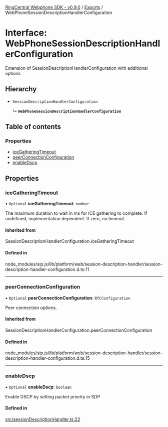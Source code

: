[RingCentral Webphone SDK - v0.9.0](../README.md) / [Exports](../modules.md) / WebPhoneSessionDescriptionHandlerConfiguration

# Interface: WebPhoneSessionDescriptionHandlerConfiguration

Extension of SessionDescriptionHandlerConfiguration with additional options

## Hierarchy

- `SessionDescriptionHandlerConfiguration`

  ↳ **`WebPhoneSessionDescriptionHandlerConfiguration`**

## Table of contents

### Properties

- [iceGatheringTimeout](WebPhoneSessionDescriptionHandlerConfiguration.md#icegatheringtimeout)
- [peerConnectionConfiguration](WebPhoneSessionDescriptionHandlerConfiguration.md#peerconnectionconfiguration)
- [enableDscp](WebPhoneSessionDescriptionHandlerConfiguration.md#enabledscp)

## Properties

### iceGatheringTimeout

• `Optional` **iceGatheringTimeout**: `number`

The maximum duration to wait in ms for ICE gathering to complete.
If undefined, implementation dependent.
If zero, no timeout.

#### Inherited from

SessionDescriptionHandlerConfiguration.iceGatheringTimeout

#### Defined in

node_modules/sip.js/lib/platform/web/session-description-handler/session-description-handler-configuration.d.ts:11

___

### peerConnectionConfiguration

• `Optional` **peerConnectionConfiguration**: `RTCConfiguration`

Peer connection options.

#### Inherited from

SessionDescriptionHandlerConfiguration.peerConnectionConfiguration

#### Defined in

node_modules/sip.js/lib/platform/web/session-description-handler/session-description-handler-configuration.d.ts:15

___

### enableDscp

• `Optional` **enableDscp**: `boolean`

Enable DSCP by setting packet priority in SDP

#### Defined in

[src/sessionDescriptionHandler.ts:22](https://github.com/nerdchacha/ringcentral-web-phone/blob/ee23853/src/sessionDescriptionHandler.ts#L22)
